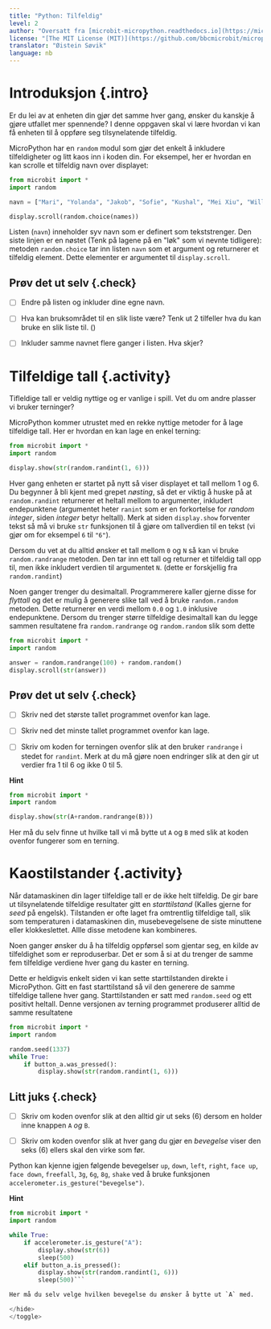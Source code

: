 ```yaml
---
title: "Python: Tilfeldig"
level: 2
author: "Oversatt fra [microbit-micropython.readthedocs.io](https://microbit-micropython.readthedocs.io/en/latest/tutorials/random.html)"
license: "[The MIT License (MIT)](https://github.com/bbcmicrobit/micropython/blob/master/LICENSE)"
translator: "Øistein Søvik"
language: nb
---
```



# Introduksjon {.intro}

Er du lei av at enheten din gjør det samme hver gang, ønsker du kanskje å gjøre
utfallet mer spennende? I denne oppgaven skal vi lære hvordan vi kan få enheten
til å oppføre seg tilsynelatende tilfeldig.

MicroPython har en `random` modul som gjør det enkelt å inkludere tilfeldigheter
og litt kaos inn i koden din. For eksempel, her er hvordan en kan scrolle et
tilfeldig navn over displayet:

```python
from microbit import *
import random

navn = ["Mari", "Yolanda", "Jakob", "Sofie", "Kushal", "Mei Xiu", "William" ]

display.scroll(random.choice(names))
```

Listen (`navn`) inneholder syv navn som er definert som tekststrenger. Den siste
linjen er en nøstet (Tenk på lagene på en "løk" som vi nevnte tidligere):
metoden `random.choice` tar inn listen `navn` som et argument og returnerer et
tilfeldig element. Dette elementer er argumentet til `display.scroll`.

## Prøv det ut selv {.check}

- [ ] Endre på listen og inkluder dine egne navn. 

- [ ] Hva kan bruksområdet til en slik liste være? Tenk ut 2 tilfeller hva du
      kan bruke en slik liste til. ()

- [ ] Inkluder samme navnet flere ganger i listen. Hva skjer?


# Tilfeldige tall {.activity}

Tifleldige tall er veldig nyttige og er vanlige i spill. Vet du om andre plasser
vi bruker terninger?

MicroPython kommer utrustet med en rekke nyttige metoder for å lage tilfeldige
tall. Her er hvordan en kan lage en enkel terning:

```python
from microbit import *
import random

display.show(str(random.randint(1, 6)))
```

Hver gang enheten er startet på nytt så viser displayet et tall mellom 1 og 6.
Du begynner å bli kjent med grepet _nøsting_, så det er viktig å huske på at
`random.randint` returnerer et heltall mellom to argumenter, inkludert
endepunktene (argumentet heter `ranint` som er en forkortelse for *random
integer*, siden *integer* betyr heltall). Merk at siden `display.show` forventer
tekst så må vi bruke `str` funksjonen til å gjøre om tallverdien til en tekst
(vi gjør om for eksempel `6` til `"6"`).

Dersom du vet at du alltid ønsker et tall mellom `0` og `N` så kan vi bruke
`random.randrange` metoden. Den tar inn ett tall og returner et tilfeldig tall
opp til, men ikke inkludert verdien til argumentet `N`. (dette er forskjellig
fra `random.randint`)

Noen ganger trenger du desimaltall. Programmerere kaller gjerne disse for
*flyttall* og det er mulig å generere slike tall ved å bruke `random.random`
metoden. Dette returnerer en verdi mellom `0.0` og `1.0` inklusive endepunktene.
Dersom du trenger større tilfeldige desimaltall kan du legge sammen resultatene
fra `random.randrange` og `random.random` slik som dette

```python
from microbit import *
import random

answer = random.randrange(100) + random.random()
display.scroll(str(answer))
```


## Prøv det ut selv {.check}

- [ ] Skriv ned det største tallet programmet ovenfor kan lage. 

- [ ] Skriv ned det minste tallet programmet ovenfor kan lage. 

- [ ] Skriv om koden for terningen ovenfor slik at den bruker `randrange` i
      stedet for `randint`. Merk at du må gjøre noen endringer slik at den gir
      ut verdier fra 1 til 6 og ikke 0 til 5.

<toggle>
  <strong>Hint</strong>
  <hide>

```python
from microbit import *
import random

display.show(str(A+random.randrange(B)))
```

Her må du selv finne ut hvilke tall vi må bytte ut `A` og `B` med slik at koden
ovenfor fungerer som en terning.

</hide>
</toggle>


# Kaostilstander {.activity}

Når datamaskinen din lager tilfeldige tall er de ikke helt tilfeldig. De gir
bare ut tilsynelatende tilfeldige resultater gitt en _starttilstand_ (Kalles
gjerne for _seed_ på engelsk). Tilstanden er ofte laget fra omtrentlig
tilfeldige tall, slik som temperaturen i datamaskinen din, musebevegelsene de
siste minuttene eller klokkeslettet. Allle disse metodene kan kombineres.

Noen ganger ønsker du å ha tilfeldig oppførsel som gjentar seg, en kilde av
tilfeldighet som er reproduserbar. Det er som å si at du trenger de samme fem
tilfeldige verdiene hver gang du kaster en terning.

Dette er heldigvis enkelt siden vi kan sette starttilstanden direkte i
MicroPython. Gitt en fast starttilstand så vil den generere de samme tilfeldige
tallene hver gang. Starttilstanden er satt med `random.seed` og ett positivt
heltall. Denne versjonen av terning programmet produserer alltid de samme
resultatene

```python
from microbit import *
import random

random.seed(1337)
while True:
    if button_a.was_pressed():
        display.show(str(random.randint(1, 6)))
```


## Litt juks {.check}

- [ ] Skriv om koden ovenfor slik at den alltid gir ut seks (6) dersom en holder
      inne knappen `A` _og_ `B`.

- [ ] Skriv om koden ovenfor slik at hver gang du gjør en _bevegelse_ viser den
      seks (6) ellers skal den virke som før.

Python kan kjenne igjen følgende bevegelser `up`, `down`, `left`, `right`, `face
up`, `face down`, `freefall`, `3g`, `6g`, `8g`, `shake` ved å bruke funksjonen
`accelerometer.is_gesture("bevegelse")`.

<toggle>
  <strong>Hint</strong>
  <hide>

```python
from microbit import *
import random

while True:
    if accelerometer.is_gesture("A"):
        display.show(str(6))
        sleep(500)
    elif button_a.is_pressed():
        display.show(str(random.randint(1, 6)))
        sleep(500)```

Her må du selv velge hvilken bevegelse du ønsker å bytte ut `A` med.

</hide>
</toggle>


